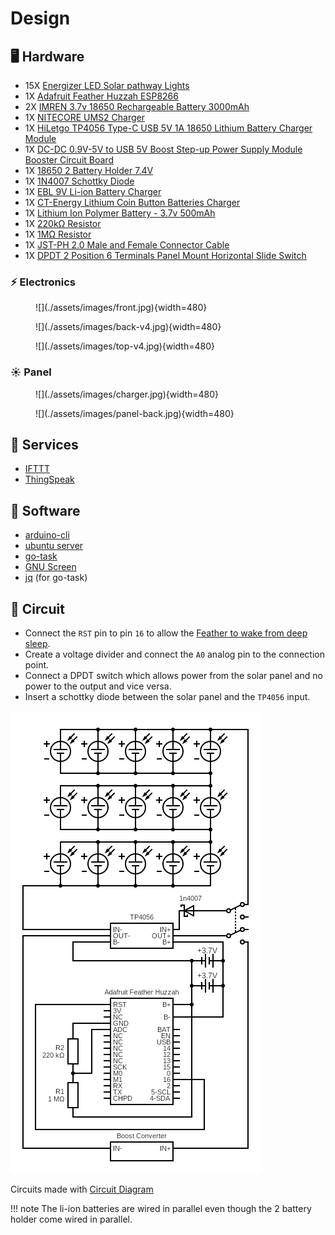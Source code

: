 # Design

## :desktop_computer: Hardware
- 15X [Energizer LED Solar pathway Lights](https://outdoorsolaroutlet.com/products/new-led-energizer-10pack-solar-pathway-lights-outdoor-stainless-steel-bronze)
- 1X [Adafruit Feather Huzzah ESP8266](https://learn.adafruit.com/adafruit-feather-huzzah-esp8266/)
- 2X [IMREN 3.7v 18650 Rechargeable Battery 3000mAh](https://www.amazon.com/gp/product/B09L5M1WN6/)
- 1X [NITECORE UMS2 Charger](https://www.amazon.com/gp/product/B07JN49XYM/)
- 1X [HiLetgo TP4056 Type-C USB 5V 1A 18650 Lithium Battery Charger Module](https://www.amazon.com/gp/product/B07PKND8KG/)
- 1X [DC-DC 0.9V-5V to USB 5V Boost Step-up Power Supply Module Booster Circuit Board](https://www.amazon.com/gp/product/B07QKYHFJB/)
- 1X [18650 2 Battery Holder 7.4V](https://www.amazon.com/gp/product/B08B86KHB2/)
- 1X [1N4007 Schottky Diode](https://www.amazon.com/gp/product/B07Q5FZR7X/)
- 1X [EBL 9V Li-ion Battery Charger](https://www.amazon.com/gp/product/B00HV4KFSA/)
- 1X [CT-Energy Lithium Coin Button Batteries Charger](https://www.amazon.com/gp/product/B088ZB9YZT/)
- 1X [Lithium Ion Polymer Battery - 3.7v 500mAh](https://www.adafruit.com/product/1578)
- 1X [220kΩ Resistor](https://www.amazon.com/gp/product/B072BL2VX1/)
- 1X [1MΩ Resistor](https://www.amazon.com/gp/product/B072BL2VX1/)
- 1X [JST-PH 2.0 Male and Female Connector Cable](https://www.amazon.com/gp/product/B07NWD5NTN)
- 1X [DPDT 2 Position 6 Terminals Panel Mount Horizontal Slide Switch](https://www.amazon.com/gp/product/B01N6ROMW3)

### :zap: Electronics

<figure Markdown>
  ![](./assets/images/front.jpg){width=480}
</figure>

<figure Markdown>
  ![](./assets/images/back-v4.jpg){width=480}
</figure>

<figure Markdown>
  ![](./assets/images/top-v4.jpg){width=480}
</figure>

### :sunny: Panel

<figure Markdown>
  ![](./assets/images/charger.jpg){width=480}
</figure>

<figure Markdown>
  ![](./assets/images/panel-back.jpg){width=480}
</figure>

## :robot: Services
- [IFTTT](https://ifttt.com/)
- [ThingSpeak](https://thingspeak.com/)

## :floppy_disk: Software
- [arduino-cli](https://arduino.github.io/arduino-cli/latest/installation)
- [ubuntu server](https://ubuntu.com/download/server)
- [go-task](https://github.com/go-task/task)
- [GNU Screen](https://www.gnu.org/software/screen/)
- [jq](https://stedolan.github.io/jq) (for go-task)

## :electric_plug: Circuit

- Connect the `RST` pin to pin `16` to allow the [Feather to wake from deep sleep](https://learnarduinonow.com/2018/07/05/esp8266-deep-sleep-mode.html).
- Create a voltage divider and connect the `A0` analog pin to the connection point.
- Connect a DPDT switch which allows power from the solar panel and no power to the output and vice versa.
- Insert a schottky diode between the solar panel and the `TP4056` input.

![](./assets/images/circuit.png)

Circuits made with [Circuit Diagram](https://www.circuit-diagram.org/)

!!! note
    The li-ion batteries are wired in parallel even though the 2 battery holder
    come wired in parallel.
